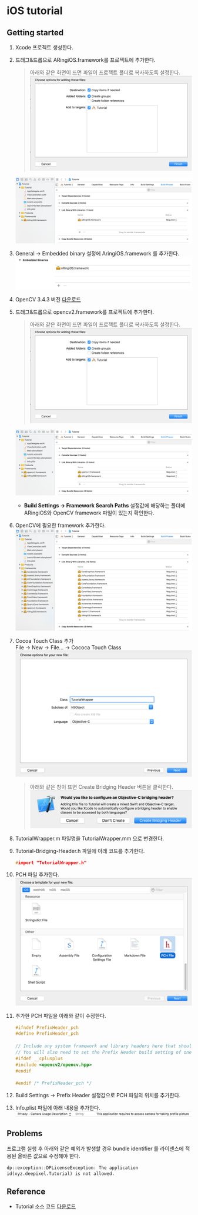 # iOS tutorial

## Getting started

1. Xcode 프로젝트 생성한다.
2. 드래그&드롭으로 ARingiOS.framework를 프로젝트에 추가한다.
    > 아래와 같은 화면이 뜨면 파일이 프로젝트 폴더로 복사하도록 설정한다.
    > ![add framework](./img/copy_items_if_needed.png)

   ![add framework](./img/add_framework0.png)
3. General -> Embedded binary 설정에 AringiOS.framework 를 추가한다.
   ![embed binary](./img/embed_binary.png)
4. OpenCV 3.4.3 버전 [다운로드][OpenCV]
5. 드래그&드롭으로 opencv2.framework를 프로젝트에 추가한다.
   > 아래와 같은 화면이 뜨면 파일이 프로젝트 폴더로 복사하도록 설정한다.
   > ![add framework](./img/copy_items_if_needed.png)

   ![add framework](./img/add_framework1.png)
   - **Build Settings -> Framework Search Paths** 설정값에 해당하는 폴더에 ARingiOS와 OpenCV framework 파일이 있는지 확인한다.
6. OpenCV에 필요한 framework 추가한다.
   ![add framework](./img/add_framework2.png)
7. Cocoa Touch Class 추가  
   File -> New -> File… -> Cococa Touch Class
   ![add wrapper](./img/add_wrapper.png)
   > 아래와 같은 창이 뜨면 Create Bridging Header 버튼을 클릭한다.
   > ![create bridging header](./img/create_bridging_header.png)
8. TutorialWrapper.m 파일명을 TutorialWrapper.mm 으로 변경한다.
9.  Tutorial-Bridging-Header.h 파일에 아래 코드를 추가한다.
    ```c
    #import "TutorialWrapper.h"
    ```
10. PCH 파일 추가한다.
    ![add pch](./img/add_pch.png)
11. 추가한 PCH 파일을 아래와 같이 수정한다.
    ```c
    #ifndef PrefixHeader_pch
    #define PrefixHeader_pch

    // Include any system framework and library headers here that should be included in all compilation units.
    // You will also need to set the Prefix Header build setting of one or more of your targets to reference this file.
    #ifdef __cplusplus
    #include <opencv2/opencv.hpp>
    #endif

    #endif /* PrefixHeader_pch */
    ```
12. Build Settings -> Prefix Header 설정값으로 PCH 파일의 위치를 추가한다.

13. Info.plist 파일에 아래 내용을 추가한다.
    ![cameara permission](./img/require_camera_permission.png)

## Problems

프로그램 실행 후 아래와 같은 예외가 발생할 경우 bundle identifier 를 라이센스에 적용된 올바른 값으로 수정해야 한다.

```text
dp::exception::DPLicenseException: The application id(xyz.deepixel.Tutorial) is not allowed.
```

## Reference

- Tutorial 소스 코드 [다운로드][tutorial_source_code]

[OpenCV]: https://opencv.org/releases.html
[tutorial_source_code]: ios/